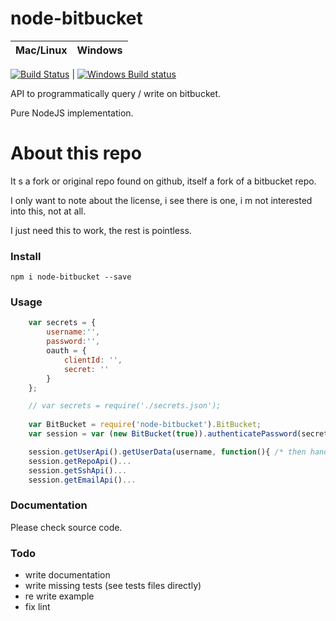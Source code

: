 # node-bitbucket 

Mac/Linux | Windows
---- | ----
[![Build Status](https://travis-ci.org/maboiteaspam/node-bitbucket.svg?branch=master)](https://travis-ci.org/maboiteaspam/node-bitbucket) 
| 
[![Windows Build status](http://img.shields.io/appveyor/ci/maboiteaspam/node-bitbucket.svg)](https://ci.appveyor.com/project/maboiteaspam/node-bitbucket/branch/master)

API to programmatically query / write on bitbucket.

Pure NodeJS implementation.


# About this repo

It s a fork or original repo found on github, itself a fork of a bitbucket repo.

I only want to note about the license, i see there is one, i m not interested into this, not at all.

I just need this to work, the rest is pointless.


### Install

```npm i node-bitbucket --save ```

### Usage

```js
    var secrets = {
        username:'',
        password:'',
        oauth = {
            clientId: '',
            secret: ''
        }
    };

    // var secrets = require('./secrets.json');
    
    var BitBucket = require('node-bitbucket').BitBucket;
    var session = var (new BitBucket(true)).authenticatePassword(secrets.username, secrets.password);

    session.getUserApi().getUserData(username, function(){ /* then handler */ });
    session.getRepoApi()...
    session.getSshApi()...
    session.getEmailApi()...
```

### Documentation

Please check source code.

### Todo

- write documentation
- write missing tests (see tests files directly)
- re write example
- fix lint
